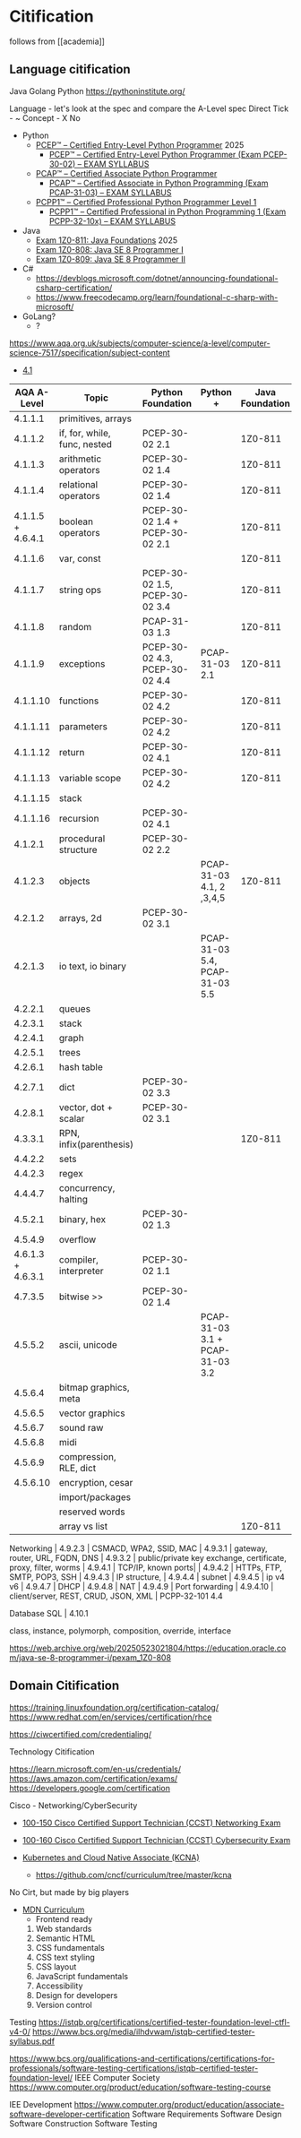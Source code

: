 Citification
============

follows from [[academia]]

Language citification
--------
Java
Golang
Python
https://pythoninstitute.org/

Language - let's look at the spec and compare the A-Level spec
Direct Tick - ~ Concept - X No

* Python
    * [PCEP™ – Certified Entry-Level Python Programmer](https://web.archive.org/web/20250524050255/https://pythoninstitute.org/pcep) 2025
        * [PCEP™ – Certified Entry-Level Python Programmer (Exam PCEP-30-02) – EXAM SYLLABUS](https://pythoninstitute.org/assets/627e61bc29de3989767095.pdf)
    * [PCAP™ – Certified Associate Python Programmer](https://pythoninstitute.org/pcap)
        * [PCAP™ – Certified Associate in Python Programming (Exam PCAP-31-03) – EXAM SYLLABUS](https://pythoninstitute.org/assets/627e61fa6fe27591613128.pdf)
    * [PCPP1™ – Certified Professional Python Programmer Level 1](https://pythoninstitute.org/pcpp1)
        * [PCPP1™ – Certified Professional in Python Programming 1 (Exam PCPP-32-10x) – EXAM SYLLABUS](https://pythoninstitute.org/assets/628def5091da2303121759.pdf)
* Java
    * [Exam 1Z0-811: Java Foundations](https://web.archive.org/web/20250521174331/https://mylearn.oracle.com/ou/exam/java-foundations-1z0-811/117252/110680/170389) 2025
    * [Exam 1Z0-808: Java SE 8 Programmer I](https://mylearn.oracle.com/ou/exam/java-se-8-programmer-i-1z0-808/105037/110679/170387)
    * [Exam 1Z0-809: Java SE 8 Programmer II](https://mylearn.oracle.com/ou/exam/java-se-8-programmer-ii-1z0-809/105037/110659/170388)
* C#
    * https://devblogs.microsoft.com/dotnet/announcing-foundational-csharp-certification/
    * https://www.freecodecamp.org/learn/foundational-c-sharp-with-microsoft/
* GoLang?
    * ?

https://www.aqa.org.uk/subjects/computer-science/a-level/computer-science-7517/specification/subject-content


* [4.1](https://www.aqa.org.uk/subjects/computer-science/a-level/computer-science-7517/specification/subject-content/fundamentals-of-programming)

| AQA A-Level | Topic             | Python Foundation | Python + | Java Foundation | Java + |
|---------|-----------------------|-------------------|----------|-----------------|--------|
| 4.1.1.1 | primitives, arrays|
| 4.1.1.2 | if, for, while, func, nested | PCEP-30-02 2.1|       | 1Z0-811 |
| 4.1.1.3 | arithmetic operators  | PCEP-30-02 1.4 |             | 1Z0-811 |
| 4.1.1.4 | relational operators  | PCEP-30-02 1.4 |             | 1Z0-811 |
| 4.1.1.5 + 4.6.4.1| boolean operators | PCEP-30-02 1.4 + PCEP-30-02 2.1 | |1Z0-811
| 4.1.1.6 | var, const            |                 |            | 1Z0-811
| 4.1.1.7 | string ops            | PCEP-30-02 1.5, PCEP-30-02 3.4 | | 1Z0-811
| 4.1.1.8 | random                | PCAP-31-03 1.3 |           | 1Z0-811
| 4.1.1.9 | exceptions            | PCEP-30-02 4.3, PCEP-30-02 4.4 | PCAP-31-03 2.1 | 1Z0-811
| 4.1.1.10 | functions            | PCEP-30-02 4.2 |             | 1Z0-811 |
| 4.1.1.11 | parameters           | PCEP-30-02 4.2 |             | 1Z0-811 |
| 4.1.1.12 | return               | PCEP-30-02 4.1 |             | 1Z0-811 |
| 4.1.1.13 | variable scope       | PCEP-30-02 4.2 |             | 1Z0-811 |
| 4.1.1.15 | stack                |                |
| 4.1.1.16 | recursion            | PCEP-30-02 4.1 |
| 4.1.2.1 | procedural structure  | PCEP-30-02 2.2 |
| 4.1.2.3 | objects               |                | PCAP-31-03 4.1, 2 ,3,4,5 | 1Z0-811 |
| 4.2.1.2 | arrays, 2d            | PCEP-30-02 3.1 |
| 4.2.1.3 | io text, io binary    |                | PCAP-31-03 5.4, PCAP-31-03 5.5 |
| 4.2.2.1 | queues                |
| 4.2.3.1 | stack                 |
| 4.2.4.1 | graph                 |
| 4.2.5.1 | trees                 |
| 4.2.6.1 | hash table            |
| 4.2.7.1 | dict                  | PCEP-30-02 3.3 |
| 4.2.8.1 | vector, dot + scalar  | PCEP-30-02 3.1 |
| 4.3.3.1 | RPN, infix(parenthesis)|               |         | 1Z0-811
| 4.4.2.2 | sets                  |
| 4.4.2.3 | regex                 |
| 4.4.4.7 | concurrency, halting  |
| 4.5.2.1 | binary, hex           | PCEP-30-02 1.3 | 
| 4.5.4.9 | overflow              |
| 4.6.1.3 + 4.6.3.1 | compiler, interpreter | PCEP-30-02 1.1| | |
| 4.7.3.5 | bitwise >>            | PCEP-30-02 1.4 | 
| 4.5.5.2 | ascii, unicode        |                |PCAP-31-03 3.1 + PCAP-31-03 3.2 
| 4.5.6.4 | bitmap graphics, meta |
| 4.5.6.5 | vector graphics       |
| 4.5.6.7 | sound raw             |
| 4.5.6.8 | midi                  |
| 4.5.6.9 | compression, RLE, dict|
| 4.5.6.10 | encryption, cesar    |
|         | import/packages       |
|         | reserved words        |
|         | array vs list         |                   |     | 1Z0-811

Networking
| 4.9.2.3 | CSMACD, WPA2, SSID, MAC
| 4.9.3.1 | gateway, router, URL, FQDN, DNS
| 4.9.3.2 | public/private key exchange, certificate, proxy, filter, worms
| 4.9.4.1 | TCP/IP, known ports|
| 4.9.4.2 | HTTPs, FTP, SMTP, POP3, SSH
| 4.9.4.3 | IP structure, 
| 4.9.4.4 | subnet
| 4.9.4.5 | ip v4 v6
| 4.9.4.7 | DHCP
| 4.9.4.8 | NAT
| 4.9.4.9 | Port forwarding
| 4.9.4.10 | client/server, REST, CRUD, JSON, XML |  PCPP-32-101 4.4 


Database SQL
| 4.10.1 

 class, instance, polymorph, composition, override, interface




https://web.archive.org/web/20250523021804/https://education.oracle.com/java-se-8-programmer-i/pexam_1Z0-808


Domain Citification
------

https://training.linuxfoundation.org/certification-catalog/
https://www.redhat.com/en/services/certification/rhce

https://ciwcertified.com/credentialing/

Technology Citification

https://learn.microsoft.com/en-us/credentials/
https://aws.amazon.com/certification/exams/
https://developers.google.com/certification


Cisco - Networking/CyberSecurity

* [100-150 Cisco Certified Support Technician (CCST) Networking Exam](https://learningnetwork.cisco.com/s/ccst-networking-exam-topics)
* [100-160 Cisco Certified Support Technician (CCST) Cybersecurity Exam](https://learningnetwork.cisco.com/s/ccst-cybersecurity-exam-topics)


* [Kubernetes and Cloud Native Associate (KCNA)](https://training.linuxfoundation.org/certification/kubernetes-cloud-native-associate/)
    * https://github.com/cncf/curriculum/tree/master/kcna


No Cirt, but made by big players
* [MDN Curriculum](https://developer.mozilla.org/en-US/curriculum/)
    * Frontend ready
    1. Web standards
    2. Semantic HTML
    3. CSS fundamentals
    4. CSS text styling
    5. CSS layout
    6. JavaScript fundamentals
    7. Accessibility
    8. Design for developers
    9. Version control


Testing
https://istqb.org/certifications/certified-tester-foundation-level-ctfl-v4-0/
https://www.bcs.org/media/ilhdvwam/istqb-certified-tester-syllabus.pdf

https://www.bcs.org/qualifications-and-certifications/certifications-for-professionals/software-testing-certifications/istqb-certified-tester-foundation-level/
IEEE Computer Society https://www.computer.org/product/education/software-testing-course


IEE Development
https://www.computer.org/product/education/associate-software-developer-certification
    Software Requirements
    Software Design
    Software Construction
    Software Testing
